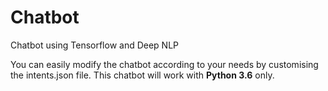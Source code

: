 # Chatbot

Chatbot using Tensorflow and Deep NLP

You can easily modify the chatbot according to your needs by customising the intents.json file.
This chatbot will work with **Python 3.6** only.

